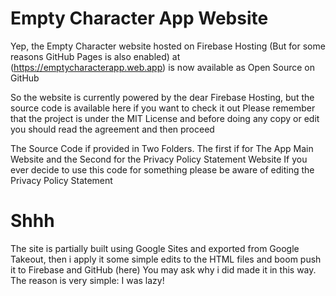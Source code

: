 # Empty Character App Website



Yep, the Empty Character website hosted on Firebase Hosting (But for some reasons GitHub Pages is also enabled) at (https://emptycharacterapp.web.app) is now available as Open Source on GitHub

So the website is currently powered by the dear Firebase Hosting, but the source code is available here if you want to check it out
Please remember that the project is under the MIT License and before doing any copy or edit you should read the agreement and then proceed

The Source Code if provided in Two Folders. The first if for The App Main Website and the Second for the Privacy Policy Statement Website
If you ever decide to use this code for something please be aware of editing the Privacy Policy Statement

# Shhh
The site is partially built using Google Sites and exported from Google Takeout, then i apply it some simple edits to the HTML files and boom push it to Firebase and GitHub (here)
You may ask why i did made it in this way. The reason is very simple: I was lazy!
